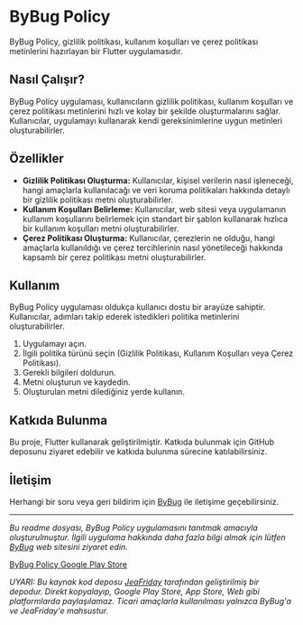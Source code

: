 # ByBug Policy

ByBug Policy, gizlilik politikası, kullanım koşulları ve çerez politikası metinlerini hazırlayan bir Flutter uygulamasıdır.

## Nasıl Çalışır?

ByBug Policy uygulaması, kullanıcıların gizlilik politikası, kullanım koşulları ve çerez politikası metinlerini hızlı ve kolay bir şekilde oluşturmalarını sağlar. Kullanıcılar, uygulamayı kullanarak kendi gereksinimlerine uygun metinleri oluşturabilirler.

## Özellikler

- **Gizlilik Politikası Oluşturma:** Kullanıcılar, kişisel verilerin nasıl işleneceği, hangi amaçlarla kullanılacağı ve veri koruma politikaları hakkında detaylı bir gizlilik politikası metni oluşturabilirler.
- **Kullanım Koşulları Belirleme:** Kullanıcılar, web sitesi veya uygulamanın kullanım koşullarını belirlemek için standart bir şablon kullanarak hızlıca bir kullanım koşulları metni oluşturabilirler.
- **Çerez Politikası Oluşturma:** Kullanıcılar, çerezlerin ne olduğu, hangi amaçlarla kullanıldığı ve çerez tercihlerinin nasıl yönetileceği hakkında kapsamlı bir çerez politikası metni oluşturabilirler.

## Kullanım

ByBug Policy uygulaması oldukça kullanıcı dostu bir arayüze sahiptir. Kullanıcılar, adımları takip ederek istedikleri politika metinlerini oluşturabilirler.

1. Uygulamayı açın.
2. İlgili politika türünü seçin (Gizlilik Politikası, Kullanım Koşulları veya Çerez Politikası).
3. Gerekli bilgileri doldurun.
4. Metni oluşturun ve kaydedin.
5. Oluşturulan metni dilediğiniz yerde kullanın.

## Katkıda Bulunma

Bu proje, Flutter kullanarak geliştirilmiştir. Katkıda bulunmak için GitHub deposunu ziyaret edebilir ve katkıda bulunma sürecine katılabilirsiniz.

## İletişim

Herhangi bir soru veya geri bildirim için [ByBug](mailto:bybugofficial@gmail.com) ile iletişime geçebilirsiniz.

---

*Bu readme dosyası, ByBug Policy uygulamasını tanıtmak amacıyla oluşturulmuştur. İlgili uygulama hakkında daha fazla bilgi almak için lütfen [ByBug](https://www.bybug.net/) web sitesini ziyaret edin.*

[ByBug Policy Google Play Store](https://play.google.com/store/apps/details?id=net.bybug.policyapp)

*UYARI: Bu kaynak kod deposu [JeaFriday](https://github.com/JeaFrid) tarafından geliştirilmiş bir depodur. Direkt kopyalayıp, Google Play Store, App Store, Web gibi platformlarda paylaşılamaz. Ticari amaçlarla kullanılması yalnızca ByBug'a ve JeaFriday'e mahsustur.*